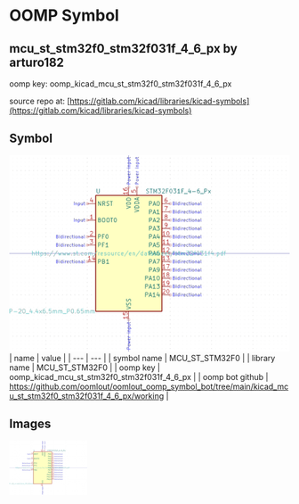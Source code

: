 # OOMP Symbol  
## mcu_st_stm32f0_stm32f031f_4_6_px  by arturo182  
  
oomp key: oomp_kicad_mcu_st_stm32f0_stm32f031f_4_6_px  
  
source repo at: [https://gitlab.com/kicad/libraries/kicad-symbols](https://gitlab.com/kicad/libraries/kicad-symbols)  
## Symbol  
  
[![working.png](working_600.png)](working.png)  
| name | value | 
| --- | --- | 
| symbol name | MCU_ST_STM32F0 | 
| library name | MCU_ST_STM32F0 | 
| oomp key | oomp_kicad_mcu_st_stm32f0_stm32f031f_4_6_px | 
| oomp bot github | https://github.com/oomlout/oomlout_oomp_symbol_bot/tree/main/kicad_mcu_st_stm32f0_stm32f031f_4_6_px/working | 
## Images  
  
[![working.png](working_140.png)](working.png)  
